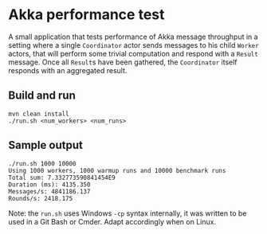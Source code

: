 # Akka performance test

A small application that tests performance of Akka message throughput in a setting
where a single `Coordinator` actor sends messages to his child `Worker` actors,
that will perform some trivial computation and respond with a `Result` message.
Once all `Result`s have been gathered, the `Coordinator` itself responds with an
aggregated result.

## Build and run

    mvn clean install
    ./run.sh <num_workers> <num_runs>

## Sample output

    ./run.sh 1000 10000
    Using 1000 workers, 1000 warmup runs and 10000 benchmark runs
    Total sum: 7.332773590841454E9
    Duration (ms): 4135.350
    Messages/s: 4841186.137
    Rounds/s: 2418.175
    
Note: the `run.sh` uses Windows `-cp` syntax internally, it was written to be used in a Git Bash
or Cmder. Adapt accordingly when on Linux.
